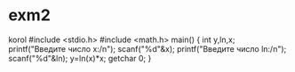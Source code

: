 # exm2
korol
#include <stdio.h>
#include <math.h>
main()
{
int y,ln,x;
printf("Введите число x:/n");
scanf("%d"&x);
printf("Введите число ln:/n");
scanf("%d"&ln);
y=ln(x)*x;
getchar 0;
}

